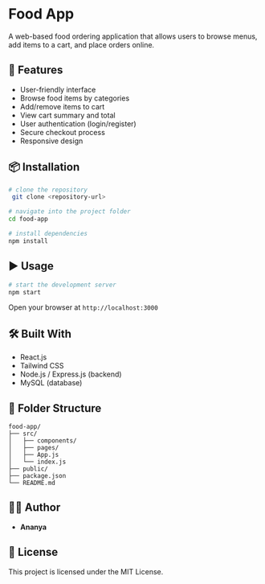 # Food App

A web-based food ordering application that allows users to browse menus, add items to a cart, and place orders online.

## 🚀 Features

* User-friendly interface
* Browse food items by categories
* Add/remove items to cart
* View cart summary and total
* User authentication (login/register)
* Secure checkout process
* Responsive design

## 📦 Installation

```bash
# clone the repository
 git clone <repository-url>

# navigate into the project folder
cd food-app

# install dependencies
npm install
```

## ▶️ Usage

```bash
# start the development server
npm start
```

Open your browser at `http://localhost:3000`

## 🛠️ Built With

* React.js
* Tailwind CSS
* Node.js / Express.js (backend)
* MySQL (database)

## 📁 Folder Structure

```
food-app/
├── src/
│   ├── components/
│   ├── pages/
│   ├── App.js
│   └── index.js
├── public/
├── package.json
└── README.md
```

## 🙋‍♀️ Author

* **Ananya**

## 📄 License

This project is licensed under the MIT License.
